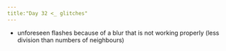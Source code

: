 ```yaml
---
title:"Day 32 <_ glitches"
---
```


- unforeseen flashes because of a blur that is not working properly (less division than numbers of neighbours)
